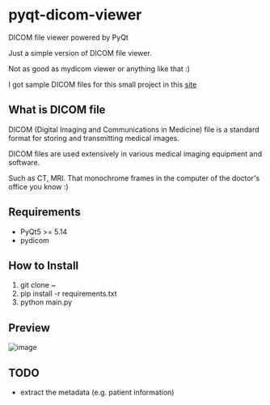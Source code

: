 # pyqt-dicom-viewer
DICOM file viewer powered by PyQt

Just a simple version of DICOM file viewer.

Not as good as mydicom viewer or anything like that :)

I got sample DICOM files for this small project in this <a href="https://www.rubomedical.com/dicom_files/">site</a>

## What is DICOM file
DICOM (Digital Imaging and Communications in Medicine) file is a standard format for storing and transmitting medical images. 
 
DICOM files are used extensively in various medical imaging equipment and software.

Such as CT, MRI. That monochrome frames in the computer of the doctor's office you know :)

## Requirements
* PyQt5 >= 5.14
* pydicom

## How to Install
1. git clone ~
2. pip install -r requirements.txt
3. python main.py

## Preview
![image](https://github.com/yjg30737/pyqt-dicom-viewer/assets/55078043/65ef86d0-9f28-4169-ab16-7793e1cabd1d)

## TODO
* extract the metadata (e.g. patient information)

